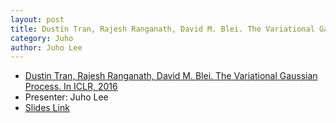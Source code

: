 ```yaml
---
layout: post
title: Dustin Tran, Rajesh Ranganath, David M. Blei. The Variational Gaussian Process. In ICLR, 2016
category: Juho
author: Juho Lee
---
```


* [Dustin Tran, Rajesh Ranganath, David M. Blei. The Variational Gaussian Process. In ICLR, 2016](https://arxiv.org/abs/1511.06499)
* Presenter: Juho Lee
* [Slides Link][slides-link]

[slides-link]: /reading-group/slides/20160822.pdf
